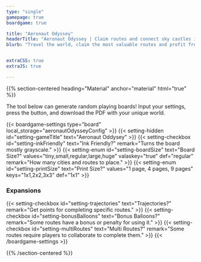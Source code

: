 ```yaml
---
type: "single"
gamepage: true
boardgame: true

title: "Aeronaut Odyssey"
headerTitle: "Aeronaut Odyssey | Claim routes and connect sky castles in a fast game inspired by Ticket to Ride."
blurb: "Travel the world, claim the most valuable routes and profit from it. Connect the sky castles faster than your opponents, in a One Paper Game inspired by Ticket to Ride."


extraCSS: true
extraJS: true

---
```


{{% section-centered heading="Material" anchor="material" html="true" %}}

<p>The tool below can generate random playing boards! Input your settings, press the button, and download the PDF with your unique world.</p>

{{< boardgame-settings type="board" local_storage="aeronautOdysseyConfig" >}}
	{{< setting-hidden id="setting-gameTitle" text="Aeronaut Oddysey" >}}
  {{< setting-checkbox id="setting-inkFriendly" text="Ink Friendly?" remark="Turns the board mostly grayscale." >}}
  {{< setting-enum id="setting-boardSize" text="Board Size?" values="tiny,small,regular,large,huge" valaskey="true" def="regular" remark="How many cities and routes to place." >}}
  {{< setting-enum id="setting-printSize" text="Print Size?" values="1 page, 4 pages, 9 pages" keys="1x1,2x2,3x3" def="1x1" >}}
  <h3>Expansions</h3>
  {{< setting-checkbox id="setting-trajectories" text="Trajectories?" remark="Get points for completing specific routes." >}}
  {{< setting-checkbox id="setting-bonusBalloons" text="Bonus Balloons?" remark="Some routes have a bonus or penalty for using it." >}}
  {{< setting-checkbox id="setting-multiRoutes" text="Multi Routes?" remark="Some routes require players to collaborate to complete them." >}}
{{< /boardgame-settings >}}

{{% /section-centered %}}